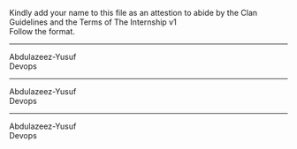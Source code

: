 Kindly add your name to this file as an attestion to abide by the Clan Guidelines and the Terms of The Internship v1
<br/> Follow the format.<br/> 
___
Abdulazeez-Yusuf <br/>
Devops
___
Abdulazeez-Yusuf <br/>
Devops
___
Abdulazeez-Yusuf <br/>
Devops
